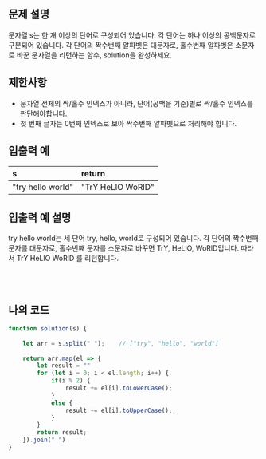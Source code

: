 ## 문제 설명

문자열 s는 한 개 이상의 단어로 구성되어 있습니다. 각 단어는 하나 이상의 공백문자로 구분되어 있습니다. 각 단어의 짝수번째 알파벳은 대문자로, 홀수번째 알파벳은 소문자로 바꾼 문자열을 리턴하는 함수, solution을 완성하세요.

## 제한사항

* 문자열 전체의 짝/홀수 인덱스가 아니라, 단어(공백을 기준)별로 짝/홀수 인덱스를 판단해야합니다.
* 첫 번째 글자는 0번째 인덱스로 보아 짝수번째 알파벳으로 처리해야 합니다.

## 입출력 예

|s|return|
|:------|:---|
|"try hello world"|"TrY HeLlO WoRlD"|

## 입출력 예 설명

try hello world는 세 단어 try, hello, world로 구성되어 있습니다. 각 단어의 짝수번째 문자를 대문자로, 홀수번째 문자를 소문자로 바꾸면 TrY, HeLlO, WoRlD입니다. 따라서 TrY HeLlO WoRlD 를 리턴합니다.


<br/>
<br/>

## 나의 코드

```js
function solution(s) {
    
    let arr = s.split(" ");    // ["try", "hello", "world"]
    
    return arr.map(el => {
        let result = ""    
        for (let i = 0; i < el.length; i++) {
            if(i % 2) {
                result += el[i].toLowerCase();
            }
            else {
                result += el[i].toUpperCase();;
            }
        }
        return result;
    }).join(" ")
}
```


